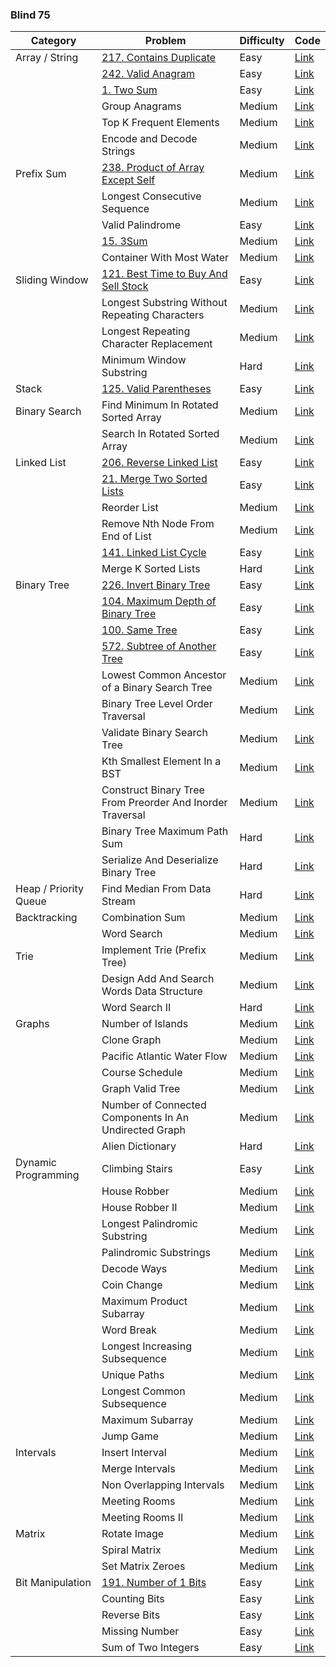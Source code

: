 ### Blind 75

| Category             | Problem                                      | Difficulty | Code                                                   |
|----------------------|----------------------------------------------|------------|--------------------------------------------------------|
| Array / String       | [217. Contains Duplicate](https://codebitwave.com/leetcode-217-contains-duplicate/)                           | Easy       | [Link](https://leetcode.com/problems/contains-duplicate) |
|                      | [242. Valid Anagram](https://codebitwave.com/leetcode-242-valid-anagram/)                                | Easy       | [Link](https://leetcode.com/problems/valid-anagram) |
|                      | [1. Two Sum](https://codebitwave.com/leetcode-1-two-sum/)                                      | Easy       | [Link](https://leetcode.com/problems/two-sum) |
|                      | Group Anagrams                               | Medium     | [Link](https://leetcode.com/problems/group-anagrams) |
|                      | Top K Frequent Elements                      | Medium     | [Link](https://leetcode.com/problems/top-k-frequent-elements) |
|                      | Encode and Decode Strings                    | Medium     | [Link](https://leetcode.com/problems/encode-and-decode-strings) |
| Prefix Sum           | [238. Product of Array Except Self](https://codebitwave.com/leetcode-238-product-of-array-except-self/)                 | Medium     | [Link](https://leetcode.com/problems/product-of-array-except-self) |
|                      | Longest Consecutive Sequence                 | Medium     | [Link](https://leetcode.com/problems/longest-consecutive-sequence) |
|                      | Valid Palindrome                             | Easy       | [Link](https://leetcode.com/problems/valid-palindrome) |
|                      | [15. 3Sum](https://codebitwave.com/leetcode-15-3sum/)                                         | Medium     | [Link](https://leetcode.com/problems/3sum) |
|                      | Container With Most Water                    | Medium     | [Link](https://leetcode.com/problems/container-with-most-water) |
| Sliding Window       | [121. Best Time to Buy And Sell Stock](https://codebitwave.com/leetcode-121-best-time-to-buy-and-sell-stock/)              | Easy       | [Link](https://leetcode.com/problems/best-time-to-buy-and-sell-stock) |
|                      | Longest Substring Without Repeating Characters | Medium   | [Link](https://leetcode.com/problems/longest-substring-without-repeating-characters) |
|                      | Longest Repeating Character Replacement      | Medium     | [Link](https://leetcode.com/problems/longest-repeating-character-replacement) |
|                      | Minimum Window Substring                     | Hard       | [Link](https://leetcode.com/problems/minimum-window-substring) |
| Stack                | [125. Valid Parentheses](https://codebitwave.com/leetcode-125-valid-palindrome/)                            | Easy       | [Link](https://leetcode.com/problems/valid-parentheses) |
| Binary Search        | Find Minimum In Rotated Sorted Array         | Medium     | [Link](https://leetcode.com/problems/find-minimum-in-rotated-sorted-array) |
|                      | Search In Rotated Sorted Array               | Medium     | [Link](https://leetcode.com/problems/search-in-rotated-sorted-array) |
| Linked List          | [206. Reverse Linked List](https://codebitwave.com/leetcode-206-reverse-linked-list/)                          | Easy       | [Link](https://leetcode.com/problems/reverse-linked-list) |
|                      | [21. Merge Two Sorted Lists](https://codebitwave.com/leetcode-101-21-merge-two-sorted-lists/)                       | Easy       | [Link](https://leetcode.com/problems/merge-two-sorted-lists) |
|                      | Reorder List                                 | Medium     | [Link](https://leetcode.com/problems/reorder-list) |
|                      | Remove Nth Node From End of List             | Medium     | [Link](https://leetcode.com/problems/remove-nth-node-from-end-of-list) |
|                      | [141. Linked List Cycle](https://codebitwave.com/leetcode-141-linked-list-cycle/)                            | Easy       | [Link](https://leetcode.com/problems/linked-list-cycle) |
|                      | Merge K Sorted Lists                         | Hard       | [Link](https://leetcode.com/problems/merge-k-sorted-lists) |
| Binary Tree          | [226. Invert Binary Tree](https://codebitwave.com/leetcode-226-invert-binary-tree/)                           | Easy       | [Link](https://leetcode.com/problems/invert-binary-tree) |
|                      | [104. Maximum Depth of Binary Tree](https://codebitwave.com/leetcode-104-maximum-depth-of-binary-tree/)                 | Easy       | [Link](https://leetcode.com/problems/maximum-depth-of-binary-tree) |
|                      | [100. Same Tree](https://codebitwave.com/leetcode-100-same-tree/)                                    | Easy       | [Link](https://leetcode.com/problems/same-tree) |
|                      | [572. Subtree of Another Tree](https://codebitwave.com/leetcode-572-subtree-of-another-tree/)                      | Easy       | [Link](https://leetcode.com/problems/subtree-of-another-tree) |
|                      | Lowest Common Ancestor of a Binary Search Tree | Medium   | [Link](https://leetcode.com/problems/lowest-common-ancestor-of-a-binary-search-tree) |
|                      | Binary Tree Level Order Traversal            | Medium     | [Link](https://leetcode.com/problems/binary-tree-level-order-traversal) |
|                      | Validate Binary Search Tree                  | Medium     | [Link](https://leetcode.com/problems/validate-binary-search-tree) |
|                      | Kth Smallest Element In a BST                | Medium     | [Link](https://leetcode.com/problems/kth-smallest-element-in-a-bst) |
|                      | Construct Binary Tree From Preorder And Inorder Traversal | Medium | [Link](https://leetcode.com/problems/construct-binary-tree-from-preorder-and-inorder-traversal) |
|                      | Binary Tree Maximum Path Sum                 | Hard       | [Link](https://leetcode.com/problems/binary-tree-maximum-path-sum) |
|                      | Serialize And Deserialize Binary Tree        | Hard       | [Link](https://leetcode.com/problems/serialize-and-deserialize-binary-tree) |
| Heap / Priority Queue | Find Median From Data Stream                | Hard       | [Link](https://leetcode.com/problems/find-median-from-data-stream) |
| Backtracking         | Combination Sum                              | Medium     | [Link](https://leetcode.com/problems/combination-sum) |
|                      | Word Search                                  | Medium     | [Link](https://leetcode.com/problems/word-search) |
| Trie                 | Implement Trie (Prefix Tree)                 | Medium     | [Link](https://leetcode.com/problems/implement-trie-prefix-tree) |
|                      | Design Add And Search Words Data Structure   | Medium     | [Link](https://leetcode.com/problems/design-add-and-search-words-data-structure) |
|                      | Word Search II                               | Hard       | [Link](https://leetcode.com/problems/word-search-ii) |
| Graphs               | Number of Islands                            | Medium     | [Link](https://leetcode.com/problems/number-of-islands) |
|                      | Clone Graph                                  | Medium     | [Link](https://leetcode.com/problems/clone-graph) |
|                      | Pacific Atlantic Water Flow                  | Medium     | [Link](https://leetcode.com/problems/pacific-atlantic-water-flow) |
|                      | Course Schedule                              | Medium     | [Link](https://leetcode.com/problems/course-schedule) |
|                      | Graph Valid Tree                             | Medium     | [Link](https://leetcode.com/problems/graph-valid-tree) |
|                      | Number of Connected Components In An Undirected Graph | Medium | [Link](https://leetcode.com/problems/number-of-connected-components-in-an-undirected-graph) |
|                      | Alien Dictionary                             | Hard       | [Link](https://leetcode.com/problems/alien-dictionary) |
| Dynamic Programming  | Climbing Stairs                              | Easy       | [Link](https://leetcode.com/problems/climbing-stairs) |
|                      | House Robber                                 | Medium     | [Link](https://leetcode.com/problems/house-robber) |
|                      | House Robber II                              | Medium     | [Link](https://leetcode.com/problems/house-robber-ii) |
|                      | Longest Palindromic Substring                | Medium     | [Link](https://leetcode.com/problems/longest-palindromic-substring) |
|                      | Palindromic Substrings                       | Medium     | [Link](https://leetcode.com/problems/palindromic-substrings) |
|                      | Decode Ways                                  | Medium     | [Link](https://leetcode.com/problems/decode-ways) |
|                      | Coin Change                                  | Medium     | [Link](https://leetcode.com/problems/coin-change) |
|                      | Maximum Product Subarray                     | Medium     | [Link](https://leetcode.com/problems/maximum-product-subarray) |
|                      | Word Break                                   | Medium     | [Link](https://leetcode.com/problems/word-break) |
|                      | Longest Increasing Subsequence               | Medium     | [Link](https://leetcode.com/problems/longest-increasing-subsequence) |
|                      | Unique Paths                                 | Medium     | [Link](https://leetcode.com/problems/unique-paths) |
|                      | Longest Common Subsequence                   | Medium     | [Link](https://leetcode.com/problems/longest-common-subsequence) |
|                      | Maximum Subarray                             | Medium     | [Link](https://leetcode.com/problems/maximum-subarray) |
|                      | Jump Game                                    | Medium     | [Link](https://leetcode.com/problems/jump-game) |
| Intervals            | Insert Interval                              | Medium     | [Link](https://leetcode.com/problems/insert-interval) |
|                      | Merge Intervals                              | Medium     | [Link](https://leetcode.com/problems/merge-intervals) |
|                      | Non Overlapping Intervals                    | Medium     | [Link](https://leetcode.com/problems/non-overlapping-intervals) |
|                      | Meeting Rooms                                | Medium     | [Link](https://leetcode.com/problems/meeting-rooms) |
|                      | Meeting Rooms II                             | Medium     | [Link](https://leetcode.com/problems/meeting-rooms-ii) |
| Matrix               | Rotate Image                                 | Medium     | [Link](https://leetcode.com/problems/rotate-image) |
|                      | Spiral Matrix                                | Medium     | [Link](https://leetcode.com/problems/spiral-matrix) |
|                      | Set Matrix Zeroes                            | Medium     | [Link](https://leetcode.com/problems/set-matrix-zeroes) |
| Bit Manipulation     | [191. Number of 1 Bits](https://codebitwave.com/leetcode-191-number-of-1-bits/)                             | Easy       | [Link](https://leetcode.com/problems/number-of-1-bits) |
|                      | Counting Bits                                | Easy       | [Link](https://leetcode.com/problems/counting-bits) |
|                      | Reverse Bits                                 | Easy       | [Link](https://leetcode.com/problems/reverse-bits) |
|                      | Missing Number                               | Easy       | [Link](https://leetcode.com/problems/missing-number) |
|                      | Sum of Two Integers                          | Easy       | [Link](https://leetcode.com/problems/sum-of-two-integers) |
